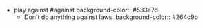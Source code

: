 - play against #against
  background-color:: #533e7d
	- Don't do anything against laws.
	  background-color:: #264c9b